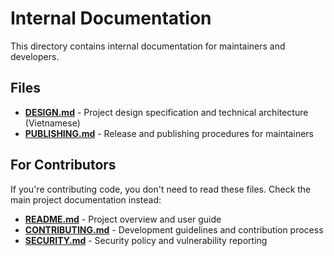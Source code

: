 # Internal Documentation

This directory contains internal documentation for maintainers and developers.

## Files

- **[DESIGN.md](./DESIGN.md)** - Project design specification and technical architecture (Vietnamese)
- **[PUBLISHING.md](./PUBLISHING.md)** - Release and publishing procedures for maintainers

## For Contributors

If you're contributing code, you don't need to read these files. Check the main project documentation instead:

- **[README.md](../README.md)** - Project overview and user guide
- **[CONTRIBUTING.md](../CONTRIBUTING.md)** - Development guidelines and contribution process
- **[SECURITY.md](../SECURITY.md)** - Security policy and vulnerability reporting 
